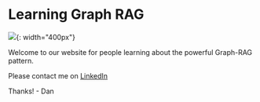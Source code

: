 # Learning Graph RAG

![](./img/banner.png){: width="400px"}

Welcome to our website for people learning about the powerful Graph-RAG pattern.

Please contact me on [LinkedIn](https://www.linkedin.com/in/danmccreary/)

Thanks! - Dan